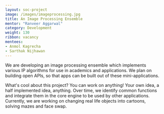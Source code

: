 ```yaml
---
layout: soc-project
image: /images/imageprocessing.jpg
title: An Image Processing Ensemble
mentor: "Ranveer Aggarwal"
category: Development
weight: 130
ribbon: vacancy
mentees:
- Anmol Kagrecha
- Sarthak Nijhawan
---
```


We are developing an image processing ensemble which implements various IP algorithms for use in academics and applications. We plan on building open APIs, so that apps can be built out of these mini-applications.

<!--break-->

What's cool about this project? You can work on anything! Your own idea, a half implemented idea, anything. Over time, we identify common functions and integrate them in the core engine to be used by other applications. Currently, we are working on changing real life objects into cartoons, solving mazes and face swap.
